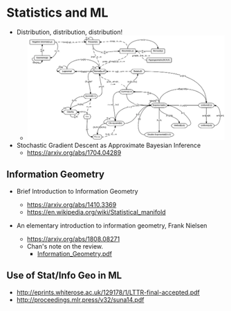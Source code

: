 # Statistics and ML

* Distribution, distribution, distribution!
  * ![distributions](./files/distributions.png)
* Stochastic Gradient Descent as Approximate Bayesian Inference
  * https://arxiv.org/abs/1704.04289

## Information Geometry

* Brief Introduction to Information Geometry
  * https://arxiv.org/abs/1410.3369
  * https://en.wikipedia.org/wiki/Statistical_manifold
  
* An elementary introduction to information geometry, Frank Nielsen
  * https://arxiv.org/abs/1808.08271
  * Chan's note on the review.
    * [Information_Geometry.pdf](../files/Information_Geometry.pdf) 
    
## Use of Stat/Info Geo in ML

* http://eprints.whiterose.ac.uk/129178/1/LTTR-final-accepted.pdf
* http://proceedings.mlr.press/v32/suna14.pdf
  
